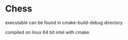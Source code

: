 # Chess

executable can be found in cmake-build-debug directory

compiled on linux 64 bit intel with cmake.
